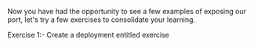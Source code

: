 Now you have had the opportunity to see a few examples of exposing our port, let's try a few exercises to consolidate your learning.

Exercise 1:-
Create a deployment entitled exercise